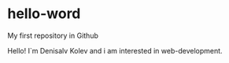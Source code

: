 # hello-word
My first repository in Github

Hello! I`m Denisalv Kolev and i am interested in web-development.
